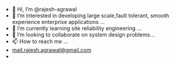- 👋 Hi, I’m @rajesh-agrawal
- 👀 I’m interested in developing large scale,fault tolerant, smooth experience enterprise applications ...
- 🌱 I’m currently learning site reliability engineering ...
- 💞️ I’m looking to collaborate on system design problems...
- 📫 How to reach me ...
- mail.rajesh.agrawal@gmail.com
- 

	

